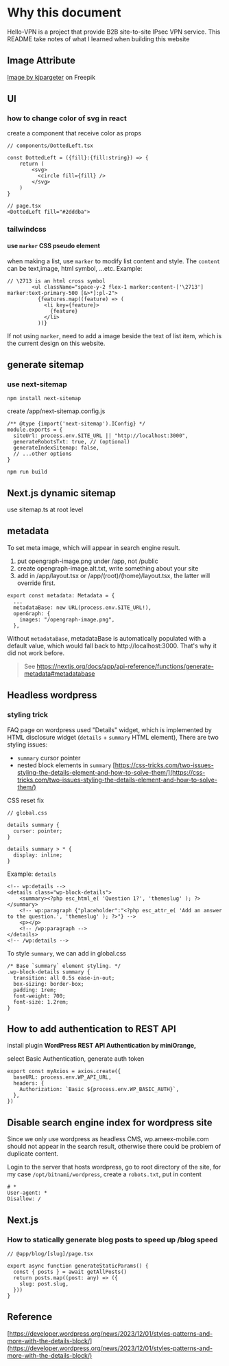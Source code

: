 # Why this document

Hello-VPN is a project that provide B2B site-to-site IPsec VPN service.
This README take notes of what I learned when building this website

## Image Attribute

<a href="https://www.freepik.com/free-photo/social-clouds_869907.htm#query=3D%20VPN%20network&position=43&from_view=search&track=ais&uuid=219dd253-6d00-44d8-980e-a23ba0a2de9d">Image by kjpargeter</a> on Freepik

## UI

### how to change color of svg in react

create a component that receive color as props

```
// components/DottedLeft.tsx

const DottedLeft = ({fill}:{fill:string}) => {
    return (
        <svg>
          <circle fill={fill} />
        </svg>
    )
}

// page.tsx
<DottedLeft fill="#2dddba">
```

### tailwindcss

#### use `marker` CSS pseudo element

when making a list, use `marker` to modify list content and style.
The `content` can be text,image, html symbol, ...etc.
Example:

```
// \2713 is an html cross symbol
        <ul className="space-y-2 flex-1 marker:content-['\2713'] marker:text-primary-500 [&>*]:pl-2">
          {features.map((feature) => (
            <li key={feature}>
              {feature}
            </li>
          ))}
```

If not using `marker`, need to add a image beside the text of list item, which is the current design on this website.

## generate sitemap

### use next-sitemap

```
npm install next-sitemap
```

create /app/next-sitemap.config.js

```
/** @type {import('next-sitemap').IConfig} */
module.exports = {
  siteUrl: process.env.SITE_URL || "http://localhost:3000",
  generateRobotsTxt: true, // (optional)
  generateIndexSitemap: false,
  // ...other options
}

npm run build

```

## Next.js dynamic sitemap

use sitemap.ts at root level

## metadata

To set meta image, which will appear in search engine result.

1. put opengraph-image.png under /app, not /public
2. create opengraph-image.alt.txt, write something about your site
3. add in /app/layout.tsx or /app/(root)/(home)/layout.tsx, the latter will override first.

```
export const metadata: Metadata = {
  ...
  metadataBase: new URL(process.env.SITE_URL!),
  openGraph: {
    images: "/opengraph-image.png",
  },
```

Without `metadataBase`, metadataBase is automatically populated with a default value, which would fall back to http://localhost:3000.
That's why it did not work before.

> See https://nextjs.org/docs/app/api-reference/functions/generate-metadata#metadatabase

## Headless wordpress

### styling trick

FAQ page on wordpress used "Details" widget, which is implemented by HTML disclosure widget (`details` + `summary` HTML element),
There are two styling issues:

- `summary` cursor pointer
- nested block elements in `summary`
  [https://css-tricks.com/two-issues-styling-the-details-element-and-how-to-solve-them/](https://css-tricks.com/two-issues-styling-the-details-element-and-how-to-solve-them/)

CSS reset fix

```
// global.css

details summary {
  cursor: pointer;
}

details summary > * {
  display: inline;
}
```

Example: `details`

```
<!-- wp:details -->
<details class="wp-block-details">
	<summary><?php esc_html_e( 'Question 1?', 'themeslug' ); ?></summary>
	<!-- wp:paragraph {"placeholder":"<?php esc_attr_e( 'Add an answer to the question.', 'themeslug' ); ?>"} -->
	<p></p>
	<!-- /wp:paragraph -->
</details>
<!-- /wp:details -->
```

To style `summary`, we can add in global.css

```
/* Base `summary` element styling. */
.wp-block-details summary {
  transition: all 0.5s ease-in-out;
  box-sizing: border-box;
  padding: 1rem;
  font-weight: 700;
  font-size: 1.2rem;
}
```

## How to add authentication to REST API

install plugin **WordPress REST API Authentication by miniOrange,**

select Basic Authentication, generate auth token

```
export const myAxios = axios.create({
  baseURL: process.env.WP_API_URL,
  headers: {
    Authorization: `Basic ${process.env.WP_BASIC_AUTH}`,
  },
})
```

## Disable search engine index for wordpress site

Since we only use wordpress as headless CMS, wp.ameex-mobile.com should not appear in the search result, otherwise there could be problem of duplicate content.

Login to the server that hosts wordpress, go to root directory of the site, for my case `/opt/bitnami/wordpress`, create a `robots.txt`, put in content

```
# *
User-agent: *
Disallow: /
```

## Next.js

### How to statically generate blog posts to speed up /blog speed

```
// @app/blog/[slug]/page.tsx

export async function generateStaticParams() {
  const { posts } = await getAllPosts()
  return posts.map((post: any) => ({
    slug: post.slug,
  }))
}
```

## Reference

[https://developer.wordpress.org/news/2023/12/01/styles-patterns-and-more-with-the-details-block/](https://developer.wordpress.org/news/2023/12/01/styles-patterns-and-more-with-the-details-block/)
